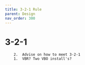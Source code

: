 ```yaml
---
title: 3-2-1 Rule
parent: Design
nav_order: 300
---
```

# 3-2-1 

        2.	Advise on how to meet 3-2-1
        1.	VBR? Two VBO install's?